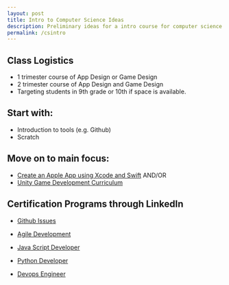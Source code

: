 ```yaml
---
layout: post
title: Intro to Computer Science Ideas
description: Preliminary ideas for a intro course for computer science 
permalink: /csintro
---
```


## Class Logistics
- 1 trimester course of App Design or Game Design
- 2 trimester course of App Design and Game Design
- Targeting students in 9th grade or 10th if space is available. 

## Start with:
- Introduction to tools (e.g. Github)
- Scratch

## Move on to main focus:
- [Create an Apple App using Xcode and Swift](https://www.apple.com/education/k12/learn-to-code/)
    AND/OR
- [Unity Game Development Curriculum](https://learn.unity.com/course/teaching-game-design-and-development)

## Certification Programs through LinkedIn

- [Github Issues](https://www.linkedin.com/learning/github-issues-and-projects-for-teams)

- [Agile Development](https://www.linkedin.com/learning/paths/become-an-agile-software-developer)

- [Java Script Developer](https://www.linkedin.com/learning/paths/become-a-javascript-developer)

- [Python Developer](https://www.linkedin.com/learning/paths/become-a-python-developer-8969630)

- [Devops Engineer](https://www.linkedin.com/learning/paths/become-a-devops-engineer)

